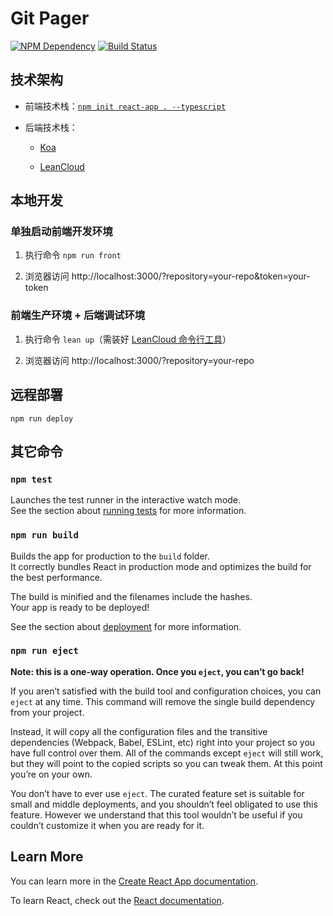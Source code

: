 # Git Pager

[![NPM Dependency](https://david-dm.org/kaiyuanshe/git-pager.svg)](https://david-dm.org/kaiyuanshe/git-pager)
[![Build Status](https://travis-ci.com/kaiyuanshe/git-pager.svg?branch=master)](https://travis-ci.com/kaiyuanshe/git-pager)

## 技术架构

- 前端技术栈：[`npm init react-app . --typescript`](https://github.com/facebook/create-react-app)

- 后端技术栈：

  - [Koa](http://koa.bootcss.com/)

  - [LeanCloud](https://leancloud.cn/)

## 本地开发

### 单独启动前端开发环境

1. 执行命令 `npm run front`

2. 浏览器访问 http://localhost:3000/?repository=your-repo&token=your-token

### 前端生产环境 + 后端调试环境

1. 执行命令 `lean up`（需装好 [LeanCloud 命令行工具](https://leancloud.cn/docs/leanengine_cli.html)）

2. 浏览器访问 http://localhost:3000/?repository=your-repo

## 远程部署

```shell
npm run deploy
```

## 其它命令

### `npm test`

Launches the test runner in the interactive watch mode.<br>
See the section about [running tests](https://facebook.github.io/create-react-app/docs/running-tests) for more information.

### `npm run build`

Builds the app for production to the `build` folder.<br>
It correctly bundles React in production mode and optimizes the build for the best performance.

The build is minified and the filenames include the hashes.<br>
Your app is ready to be deployed!

See the section about [deployment](https://facebook.github.io/create-react-app/docs/deployment) for more information.

### `npm run eject`

**Note: this is a one-way operation. Once you `eject`, you can’t go back!**

If you aren’t satisfied with the build tool and configuration choices, you can `eject` at any time. This command will remove the single build dependency from your project.

Instead, it will copy all the configuration files and the transitive dependencies (Webpack, Babel, ESLint, etc) right into your project so you have full control over them. All of the commands except `eject` will still work, but they will point to the copied scripts so you can tweak them. At this point you’re on your own.

You don’t have to ever use `eject`. The curated feature set is suitable for small and middle deployments, and you shouldn’t feel obligated to use this feature. However we understand that this tool wouldn’t be useful if you couldn’t customize it when you are ready for it.

## Learn More

You can learn more in the [Create React App documentation](https://facebook.github.io/create-react-app/docs/getting-started).

To learn React, check out the [React documentation](https://reactjs.org/).
